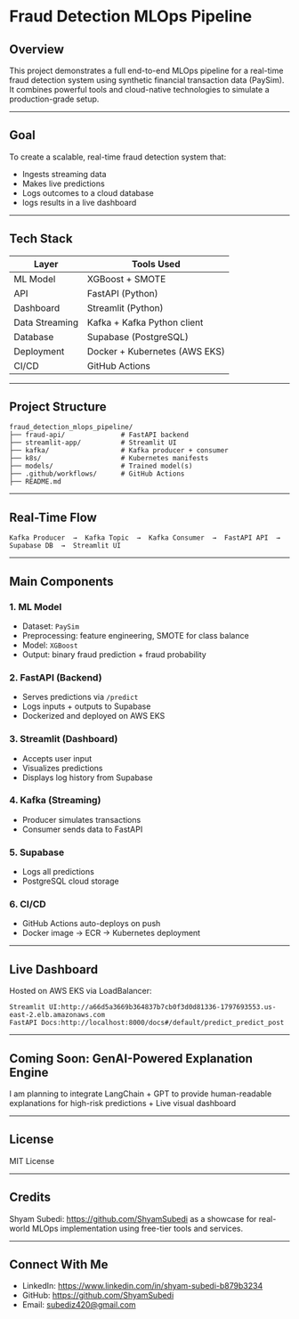 # Fraud Detection MLOps Pipeline

## Overview
This project demonstrates a full end-to-end MLOps pipeline for a real-time fraud detection system using synthetic financial transaction data (PaySim). It combines powerful tools and cloud-native technologies to simulate a production-grade setup.

---

## Goal
To create a scalable, real-time fraud detection system that:
- Ingests streaming data
- Makes live predictions
- Logs outcomes to a cloud database
- logs results in a live dashboard

---

## Tech Stack
| Layer            | Tools Used                                       |
|------------------|--------------------------------------------------|
| ML Model         | XGBoost + SMOTE                                  |
| API              | FastAPI (Python)                                 |
| Dashboard        | Streamlit (Python)                               |
| Data Streaming   | Kafka + Kafka Python client                      |
| Database         | Supabase (PostgreSQL)                            |
| Deployment       | Docker + Kubernetes (AWS EKS)                    |
| CI/CD            | GitHub Actions                                   |

---

## Project Structure
```
fraud_detection_mlops_pipeline/
├── fraud-api/              # FastAPI backend
├── streamlit-app/          # Streamlit UI
├── kafka/                  # Kafka producer + consumer
├── k8s/                    # Kubernetes manifests
├── models/                 # Trained model(s)
├── .github/workflows/      # GitHub Actions
├── README.md
```

---

## Real-Time Flow
```
Kafka Producer  →  Kafka Topic  →  Kafka Consumer  →  FastAPI API  →  Supabase DB  →  Streamlit UI
```

---

## Main Components

### 1. ML Model
- Dataset: `PaySim`
- Preprocessing: feature engineering, SMOTE for class balance
- Model: `XGBoost`
- Output: binary fraud prediction + fraud probability

### 2. FastAPI (Backend)
- Serves predictions via `/predict`
- Logs inputs + outputs to Supabase
- Dockerized and deployed on AWS EKS

### 3. Streamlit (Dashboard)
- Accepts user input
- Visualizes predictions
- Displays log history from Supabase

### 4. Kafka (Streaming)
- Producer simulates transactions
- Consumer sends data to FastAPI

### 5. Supabase
- Logs all predictions
- PostgreSQL cloud storage

### 6. CI/CD
- GitHub Actions auto-deploys on push
- Docker image → ECR → Kubernetes deployment

---


## Live Dashboard
Hosted on AWS EKS via LoadBalancer:
```
Streamlit UI:http://a66d5a3669b364837b7cb0f3d0d81336-1797693553.us-east-2.elb.amazonaws.com
FastAPI Docs:http://localhost:8000/docs#/default/predict_predict_post
```

---

## Coming Soon: GenAI-Powered Explanation Engine
I am planning to integrate LangChain + GPT to provide human-readable explanations for high-risk predictions + Live visual dashboard

---

## License
MIT License

---

## Credits
Shyam Subedi: https://github.com/ShyamSubedi as a showcase for real-world MLOps implementation using free-tier tools and services.

---

## Connect With Me
- LinkedIn: https://www.linkedin.com/in/shyam-subedi-b879b3234
- GitHub: https://github.com/ShyamSubedi
- Email: subediz420@gmail.com

